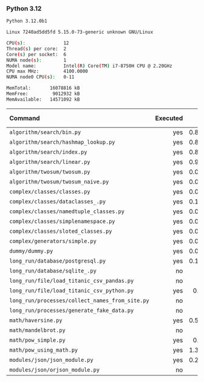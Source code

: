 ### **Python 3.12**

```bash
Python 3.12.0b1

Linux 7240ad5dd5fd 5.15.0-73-generic unknown GNU/Linux

CPU(s):              12
Thread(s) per core:  2
Core(s) per socket:  6
NUMA node(s):        1
Model name:          Intel(R) Core(TM) i7-8750H CPU @ 2.20GHz
CPU max MHz:         4100.0000
NUMA node0 CPU(s):   0-11

MemTotal:       16078816 kB
MemFree:         9012932 kB
MemAvailable:   14571092 kB
```

| Command | Executed | Mean [s] | Stddev [s] | Median [s] | Min [s] | Max [s] | Memory [MB] |
|:---|---:|---:|---:|---:|---:|---:|---:|
| `algorithm/search/bin.py` | yes | 0.87334 | 0.00658 | 0.87386 | 0.86533 | 0.88607 | 34.37383 |
| `algorithm/search/hashmap_lookup.py` | yes | 0.88242 | 0.01123 | 0.88216 | 0.8683 | 0.89972 | 34.92344 |
| `algorithm/search/index.py` | yes | 0.89239 | 0.00994 | 0.89155 | 0.87883 | 0.91381 | 34.26094 |
| `algorithm/search/linear.py` | yes | 0.97048 | 0.02938 | 0.96733 | 0.93402 | 1.02846 | 34.33242 |
| `algorithm/twosum/twosum.py` | yes | 0.08345 | 0.00032 | 0.08342 | 0.08302 | 0.08416 | 26.40391 |
| `algorithm/twosum/twosum_naive.py` | yes | 0.08342 | 0.00095 | 0.08318 | 0.0825 | 0.0859 | 26.53633 |
| `complex/classes/classes.py` | yes | 0.02283 | 0.00125 | 0.02231 | 0.0216 | 0.02467 | 27.19531 |
| `complex/classes/dataclasses_.py` | yes | 0.12639 | 0.00269 | 0.12579 | 0.1249 | 0.1339 | 26.42617 |
| `complex/classes/namedtuple_classes.py` | yes | 0.09343 | 0.00095 | 0.09332 | 0.09247 | 0.09573 | 26.65547 |
| `complex/classes/simplenamespace.py` | yes | 0.02718 | 0.00049 | 0.02717 | 0.02644 | 0.02803 | 28.38906 |
| `complex/classes/sloted_classes.py` | yes | 0.02081 | 0.0003 | 0.02087 | 0.02038 | 0.02132 | 27.08789 |
| `complex/generators/simple.py` | yes | 0.03889 | 0.00039 | 0.03881 | 0.03835 | 0.03963 | 27.91758 |
| `dummy/dummy.py` | yes | 0.01526 | 0.00193 | 0.01438 | 0.01425 | 0.01971 | 26.51719 |
| `long_run/database/postgresql.py` | yes | 0.16018 | 0.00179 | 0.1596 | 0.15905 | 0.16517 | 29.88086 |
| `long_run/database/sqlite_.py` | no | -1 | -1 | -1 | -1 | -1 | -1 |
| `long_run/file/load_titanic_csv_pandas.py` | no | -1 | -1 | -1 | -1 | -1 | -1 |
| `long_run/file/load_titanic_csv_python.py` | yes | 0.0637 | 0.00087 | 0.06342 | 0.06288 | 0.06591 | 26.5125 |
| `long_run/processes/collect_names_from_site.py` | no | -1 | -1 | -1 | -1 | -1 | -1 |
| `long_run/processes/generate_fake_data.py` | no | -1 | -1 | -1 | -1 | -1 | -1 |
| `math/haversine.py` | yes | 0.58472 | 0.00783 | 0.58556 | 0.5714 | 0.59453 | 26.58086 |
| `math/mandelbrot.py` | no | -1 | -1 | -1 | -1 | -1 | -1 |
| `math/pow_simple.py` | yes | 0.3284 | 0.00595 | 0.32711 | 0.32235 | 0.33653 | 26.51562 |
| `math/pow_using_math.py` | yes | 1.31011 | 0.02473 | 1.30516 | 1.28479 | 1.36133 | 26.50195 |
| `modules/json/json_module.py` | yes | 0.29574 | 0.00369 | 0.29536 | 0.28833 | 0.30175 | 27.14023 |
| `modules/json/orjson_module.py` | no | -1 | -1 | -1 | -1 | -1 | -1 |
